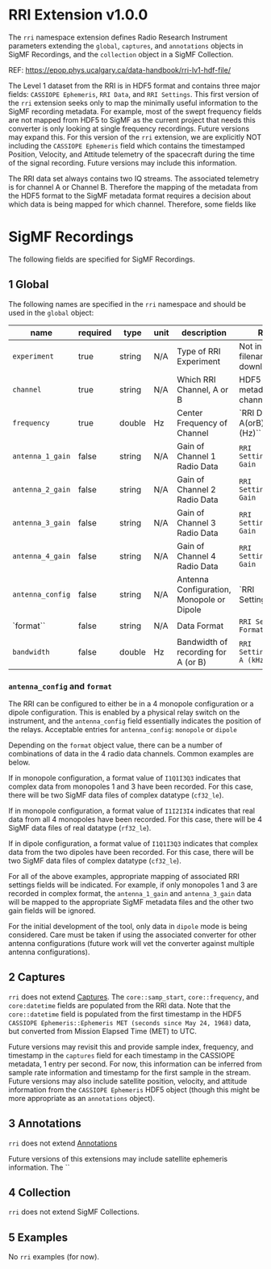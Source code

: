 # RRI Extension v1.0.0

The `rri` namespace extension defines Radio Research Instrument parameters extending the `global`, `captures`, and `annotations` objects in SigMF Recordings, and the `collection` object in a SigMF Collection.

REF: https://epop.phys.ucalgary.ca/data-handbook/rri-lv1-hdf-file/

The Level 1 dataset from the RRI is in HDF5 format and contains three major fields: `CASSIOPE Ephemeris`, `RRI Data`, and `RRI Settings`. This first version of the `rri` extension seeks only to map the minimally useful information to the SigMF recording metadata.  For example, most of the swept frequency fields are not mapped from HDF5 to SigMF as the current project that needs this converter is only looking at single frequency recordings.  Future versions may expand this. For this version of the `rri` extension, we are explicitly NOT including the `CASSIOPE Ephemeris` field which contains the timestamped Position, Velocity, and Attitude telemetry of the spacecraft during the time of the signal recording.  Future versions may include this information.

The RRI data set always contains two IQ streams.  The associated telemetry is for channel A or Channel B.  Therefore the mapping of the metadata from the HDF5 format to the SigMF metadata format requires a decision about which data is being mapped for which channel.  Therefore, some fields like

# SigMF Recordings

The following fields are specified for SigMF Recordings.

## 1 Global

The following names are specified in the `rri` namespace and should be used in the `global` object:

|name|required|type|unit|description|RRI HDF5|
|----|--------|----|----|-----------|--------|
|`experiment`    |true |string|N/A|Type of RRI Experiment|Not in HDF5 data, filename of downloaded data|
|`channel`       |true |string|N/A|Which RRI Channel, A or B|HDF5 contains metadata for each channel|
|`frequency`     |true |double|Hz |Center Frequency of Channel| `RRI Data: Channel A(orB) frequencies (Hz)``|
|`antenna_1_gain`|false|string|N/A|Gain of Channel 1 Radio Data|`RRI Settings:Antenna 1 Gain`|
|`antenna_2_gain`|false|string|N/A|Gain of Channel 2 Radio Data|`RRI Settings:Antenna 2 Gain`|
|`antenna_3_gain`|false|string|N/A|Gain of Channel 3 Radio Data|`RRI Settings:Antenna 3 Gain`|
|`antenna_4_gain`|false|string|N/A|Gain of Channel 4 Radio Data|`RRI Settings:Antenna 4 Gain`|
|`antenna_config`|false|string|N/A|Antenna Configuration, Monopole or Dipole|`RRI Settings:Antenna
|`format``       |false|string|N/A|Data Format|`RRI Settings:Data Format`|
|`bandwidth`     |false|double|Hz |Bandwidth of recording for A (or B)|`RRI Settings:Bandwidth A (kHz)`|

### `antenna_config` and `format`
The RRI can be configured to either be in a 4 monopole configuration or a dipole configuration. This is enabled by a physical relay switch on the instrument, and the `antenna_config` field essentially indicates the position of the relays.
Acceptable entries for `antenna_config`: `monopole` or `dipole`

Depending on the `format` object value, there can be a number of combinations of data in the 4 radio data channels. Common examples are below.

If in monopole configuration, a format value of `I1Q1I3Q3` indicates that complex data from monopoles 1 and 3 have been recorded. For this case, there will be two SigMF data files of complex datatype (`cf32_le`).

If in monopole configuration, a format value of `I1I2I3I4` indicates that real data from all 4 monopoles have been recorded. For this case, there will be 4 SigMF data files of real datatype (`rf32_le`).

If in dipole configuration, a format value of `I1Q1I3Q3` indicates that complex data from the two dipoles have been recorded.  For this case, there will be two SigMF data files of complex datatype (`cf32_le`).

For all of the above examples, appropriate mapping of associated RRI settings fields will be indicated.  For example, if only monopoles 1 and 3 are recorded in complex format, the `antenna_1_gain` and `antenna_3_gain` data will be mapped to the appropriate SigMF metadata files and the other two gain fields will be ignored.

For the initial development of the tool, only data in `dipole` mode is being considered. Care must be taken if using the associated converter for other antenna configurations (future work will vet the converter against multiple antenna configurations).

## 2 Captures

`rri` does not extend [Captures](https://github.com/gnuradio/SigMF/blob/master/sigmf-spec.md#captures-array).
The `core::samp_start`, `core::frequency`, and `core:datetime` fields are populated from the RRI data.
Note that the `core::datetime` field is populated from the first timestamp in the HDF5 `CASSIOPE Ephemeris::Ephemeris MET (seconds since May 24, 1968)` data, but converted from Mission Elapsed Time (MET) to UTC.

Future versions may revisit this and provide sample index, frequency, and timestamp in the `captures` field for each timestamp in the CASSIOPE metadata, 1 entry per second.  For now, this information can be inferred from sample rate information and timestamp for the first sample in the stream.  Future versions may also include satellite position, velocity, and attitude information from the `CASSIOPE Ephemeris` HDF5 object (though this might be more appropriate as an `annotations` object).

## 3 Annotations

`rri` does not extend [Annotations](https://github.com/gnuradio/SigMF/blob/master/sigmf-spec.md#annotations-array)

Future versions of this extensions may include satellite ephemeris information.  The ``

## 4 Collection

`rri` does not extend SigMF Collections.

## 5 Examples

No `rri` examples (for now).
